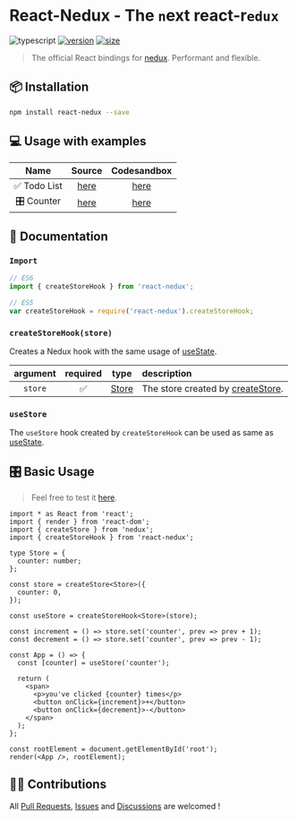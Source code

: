 # React-Nedux - The `n`ext react-r`edux`

![typescript](https://img.shields.io/badge/-typescript-blueviolet) [![version](https://img.shields.io/badge/version-beta-blue)](https://www.npmjs.com/package/react-nedux) [![size](https://img.shields.io/bundlephobia/minzip/react-nedux?color=green&label=size)](https://www.npmjs.com/package/react-nedux)

> The official React bindings for [nedux](https://github.com/lucasmrdt/nedux). Performant and flexible.

## 📦 Installation

```bash
npm install react-nedux --save
```

## 💻 Usage with examples

|     Name     |                                         Source                                         |                                              Codesandbox                                              |
| :----------: | :------------------------------------------------------------------------------------: | :---------------------------------------------------------------------------------------------------: |
| ✅ Todo List |         [here](https://github.com/lucasmrdt/nedux/tree/master/examples/todos)          |      [here](https://codesandbox.io/s/nedux-todos-nm8j0?fontsize=14&hidenavigation=1&theme=dark)       |
|  🎛 Counter   | [here](https://github.com/lucasmrdt/nedux/tree/master/examples/counter-nedux-vs-redux) | [here](https://codesandbox.io/s/counter-nedux-vs-redux-n34b2?fontsize=14&hidenavigation=1&theme=dark) |

## 📜 Documentation

### `Import`

```javascript
// ES6
import { createStoreHook } from 'react-nedux';

// ES5
var createStoreHook = require('react-nedux').createStoreHook;
```

### `createStoreHook(store)`

Creates a Nedux hook with the same usage of [useState](https://reactjs.org/docs/hooks-reference.html#usestate).

| argument | required |                       type                        | description                                                                                                 |
| :------: | :------: | :-----------------------------------------------: | :---------------------------------------------------------------------------------------------------------- |
| `store`  |    ✅    | [Store](https://github.com/lucasmrdt/nedux#store) | The store created by [createStore](https://github.com/lucasmrdt/nedux#createstoreinitialstate-middlewares). |

### `useStore`

The `useStore` hook created by `createStoreHook` can be used as same as [useState](https://reactjs.org/docs/hooks-reference.html#usestate).

## 🎛 Basic Usage

> Feel free to test it [here](https://codesandbox.io/s/condescending-butterfly-u9lnf?fontsize=14&hidenavigation=1&theme=dark).

```tsx
import * as React from 'react';
import { render } from 'react-dom';
import { createStore } from 'nedux';
import { createStoreHook } from 'react-nedux';

type Store = {
  counter: number;
};

const store = createStore<Store>({
  counter: 0,
});

const useStore = createStoreHook<Store>(store);

const increment = () => store.set('counter', prev => prev + 1);
const decrement = () => store.set('counter', prev => prev - 1);

const App = () => {
  const [counter] = useStore('counter');

  return (
    <span>
      <p>you've clicked {counter} times</p>
      <button onClick={increment}>+</button>
      <button onClick={decrement}>-</button>
    </span>
  );
};

const rootElement = document.getElementById('root');
render(<App />, rootElement);
```

## 🙋🏼 Contributions

All [Pull Requests](https://github.com/lucasmrdt/react-nedux/compare?expand=1), [Issues](https://github.com/lucasmrdt/react-nedux/issues) and [Discussions](https://github.com/lucasmrdt/react-nedux/issues) are welcomed !
